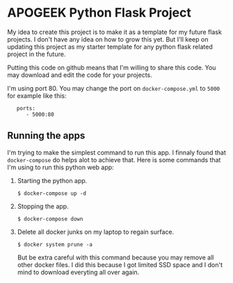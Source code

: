 # APOGEEK Python Flask Project
My idea to create this project is to make it as a template for my future flask projects. I don't have any idea on how to grow this yet. But I'll keep on updating this project as my starter template for any python flask related project in the future.

Putting this code on github means that I'm willing to share this code. You may download and edit the code for your projects.

I'm using port 80. You may change the port on `docker-compose.yml` to `5000` for example like this:
```
   ports:
      - 5000:80
```

## Running the apps
I'm trying to make the simplest command to run this app. I finnaly found that `docker-compose` do helps alot to achieve that. Here is some commands that I'm using to run this python web app:

1. Starting the python app.

   `$ docker-compose up -d`

2. Stopping the app.

   `$ docker-compose down`

3. Delete all docker junks on my laptop to regain surface.

   `$ docker system prune -a` 
   
   But be extra careful with this command because you may remove all other docker files. I did this because I got limited SSD space and I don't mind to download everyting all over again.

